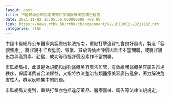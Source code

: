 ```yaml
---
layout: post
title: 市監總局公布指南規範和加強醫療美容廣告監管
date: 2021-11-02 16:05:56.000000000 +08:00
link: https://news.rthk.hk/rthk/ch/component/k2/1618052-20211102.htm
categories: rthk
---
```


中國市監總局公布醫療美容廣告執法指南，重點打擊違背社會良好風尚，製造「容貌焦慮」，將容貌不佳與低能、懶惰、貧窮等負面評價因素作不當關聯，或將容貌出眾與高質素、勤奮、成功等積極評價因素作不當關聯。

市監總局指，此舉是為規範和加強醫療美容廣告監管，有效維護醫療美容廣告市場秩序，保護消費者合法權益，又指將依法整治各類醫療美容廣告亂象，著力解決危害性大，群眾反映集中的問題。

市監總局又提到，重點打擊亦包括違反藥品、醫療器械、廣告等法律法規規定。
